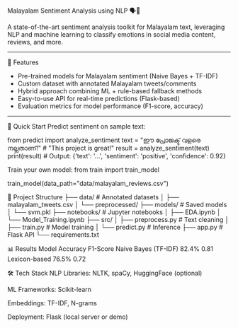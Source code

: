 Malayalam Sentiment Analysis using NLP 🗣️🧠  


A state-of-the-art sentiment analysis toolkit for Malayalam text, leveraging NLP and machine learning to classify emotions in social media content, reviews, and more.

---

🌟 Features

- Pre-trained models for Malayalam sentiment (Naive Bayes + TF-IDF)
- Custom dataset with annotated Malayalam tweets/comments
- Hybrid approach combining ML + rule-based fallback methods
- Easy-to-use API for real-time predictions (Flask-based)
- Evaluation metrics for model performance (F1-score, accuracy)

---


🚀 Quick Start
Predict sentiment on sample text:

from predict import analyze_sentiment
text = "ഈ പ്രോജക്ട് വളരെ നല്ലതാണ്!"  # "This project is great!"
result = analyze_sentiment(text)
print(result)  # Output: {'text': '...', 'sentiment': 'positive', 'confidence': 0.92}

Train your own model:
from train import train_model

train_model(data_path="data/malayalam_reviews.csv")

📂 Project Structure
├── data/                    # Annotated datasets
│   ├── malayalam_tweets.csv
│   └── preprocessed/
├── models/                  # Saved models
│   └── svm.pkl
├── notebooks/               # Jupyter notebooks
│   ├── EDA.ipynb
│   └── Model_Training.ipynb
├── src/
│   ├── preprocess.py        # Text cleaning
│   ├── train.py             # Model training
│   └── predict.py           # Inference
├── app.py                   # Flask API
└── requirements.txt



📊 Results
Model	Accuracy	F1-Score
Naive Bayes (TF-IDF)	82.4%	0.81
Lexicon-based	76.5%	0.72

🛠️ Tech Stack
NLP Libraries: NLTK, spaCy, HuggingFace (optional)

ML Frameworks: Scikit-learn

Embeddings: TF-IDF, N-grams

Deployment: Flask (local server or demo)
